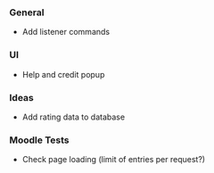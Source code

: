 ### General
- Add listener commands

### UI
- Help and credit popup

### Ideas
- Add rating data to database

### Moodle Tests
- Check page loading (limit of entries per request?)

